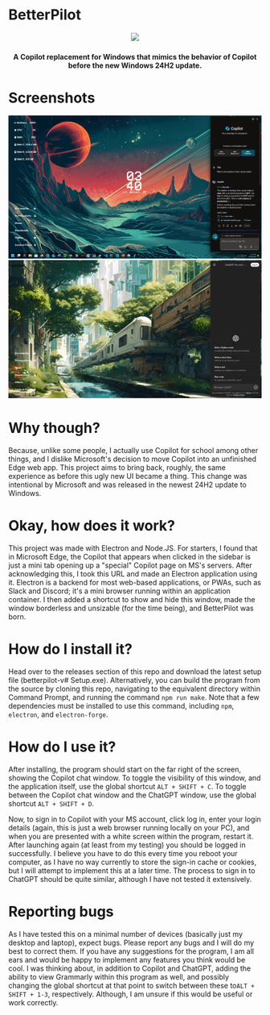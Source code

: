 # BetterPilot
<div align="center">
  <img src="/assets/logorecreation.png" width="300px"></img>

#### A Copilot replacement for Windows that mimics the behavior of Copilot before the new Windows 24H2 update.
  </div>

# Screenshots

<img src="/assets/screenshot.png" width="800px"></img>
<img src="/assets/Screenshot2.png" width="800px"></img>

# Why though?
Because, unlike some people, I actually use Copilot for school among other things, and I dislike Microsoft's decision to move Copilot into an unfinished Edge web app. This project aims to bring back, roughly, the same experience as before this ugly new UI became a thing. This change was intentional by Microsoft and was released in the newest 24H2 update to Windows.

# Okay, how does it work?
This project was made with Electron and Node.JS. For starters, I found that in Microsoft Edge, the Copilot that appears when clicked in the sidebar is just a mini tab opening up a "special" Copilot page on MS's servers. After acknowledging this, I took this URL and made an Electron application using it. Electron is a backend for most web-based applications, or PWAs, such as Slack and Discord; it's a mini browser running within an application container. I then added a shortcut to show and hide this window, made the window borderless and unsizable (for the time being), and BetterPilot was born.

# How do I install it?
Head over to the releases section of this repo and download the latest setup file (betterpilot-v# Setup.exe).
Alternatively, you can build the program from the source by cloning this repo, navigating to the equivalent directory within Command Prompt, and running the command ```npm run make```. Note that a few dependencies must be installed to use this command, including ```npm```, ```electron```, and ```electron-forge```.

# How do I use it?
After installing, the program should start on the far right of the screen, showing the Copilot chat window. To toggle the visibility of this window, and the application itself, use the global shortcut ```ALT + SHIFT + C```. To toggle between the Copilot chat window and the ChatGPT window, use the global shortcut ```ALT + SHIFT + D```.

Now, to sign in to Copilot with your MS account, click log in, enter your login details (again, this is just a web browser running locally on your PC), and when you are presented with a white screen within the program, restart it. After launching again (at least from my testing) you should be logged in successfully. I believe you have to do this every time you reboot your computer, as I have no way currently to store the sign-in cache or cookies, but I will attempt to implement this at a later time. The process to sign in to ChatGPT should be quite similar, although I have not tested it extensively.

# Reporting bugs
As I have tested this on a minimal number of devices (basically just my desktop and laptop), expect bugs. Please report any bugs and I will do my best to correct them. If you have any suggestions for the program, I am all ears and would be happy to implement any features you think would be cool. I was thinking about, in addition to Copilot and ChatGPT, adding the ability to view Grammarly within this program as well, and possibly changing the global shortcut at that point to switch between these to```ALT + SHIFT + 1-3```, respectively. Although, I am unsure if this would be useful or work correctly.
